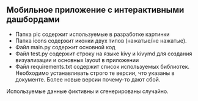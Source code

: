 ## Мобильное приложение с интерактивными дашбордами

 - Папка pic содержит используемые в разработке картинки 
 - Папка icons содержит иконки двух типов (нажатые/не нажатые).
 - Файл main.py содержит основной код
 - Файл test.py содержит строку на языке kivy и kivymd для создания визуализации и основных layout в приложении
 - Файл requirements.txt содержит список используемых библиотек. Необходимо устанавливать строго те версии, что указаны в документе. 
Более новые версии почему-то дают сбой.

Используемые данные фиктивны и сгенерированы случайно.


